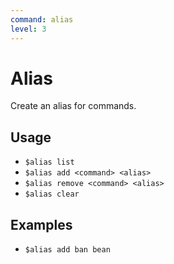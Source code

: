 ```yaml
---
command: alias
level: 3
---
```


# Alias

Create an alias for commands.

## Usage

 - `$alias list`
 - `$alias add <command> <alias>`
 - `$alias remove <command> <alias>`
 - `$alias clear`

## Examples

 - `$alias add ban bean`